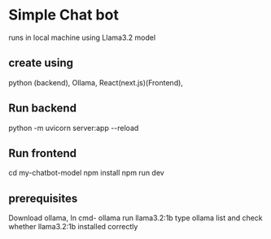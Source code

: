 # Simple Chat bot 
runs in local machine using Llama3.2 model
## create using 
python (backend), Ollama, React(next.js)(Frontend),

## Run backend
python -m uvicorn server:app --reload

## Run frontend
cd my-chatbot-model
npm install
npm run dev

## prerequisites
Download ollama, 
  In cmd- ollama run llama3.2:1b
  type ollama list and check whether llama3.2:1b installed correctly
